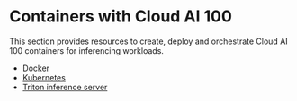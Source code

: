 # Containers with Cloud AI 100 

This section provides resources to create, deploy and orchestrate Cloud AI 100 containers for inferencing workloads.

- [Docker](./Docker.md)
- [Kubernetes](./Docker/k8s.md)
- [Triton inference server](../../Inference-Workflow/model-execution/Triton-Inference-Server-Support.md)

